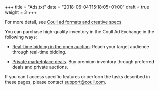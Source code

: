 +++
title = "Ads.txt"
date = "2018-06-04T15:18:05+01:00"
draft = true
weight = 3
+++


For more detail, see [Coull ad formats and creative specs](addlinkere.com)

You can purchase high-quality inventory in the Coull Ad Exchange in the following ways:

-   [Real-time bidding in the open auction](addlinkere.com). Reach your target audience through real-time bidding.

-   [Private marketplace deals](addlinkere.com). Buy premium inventory through preferred deals and private auctions.

If you can't access specific features or perform the tasks described in these pages, please contact [support@coull.com](mailto:support@coull.com).
